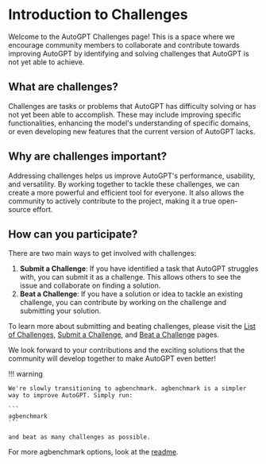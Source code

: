# Introduction to Challenges

Welcome to the AutoGPT Challenges page! This is a space where we encourage community members to collaborate and contribute towards improving AutoGPT by identifying and solving challenges that AutoGPT is not yet able to achieve.

## What are challenges?

Challenges are tasks or problems that AutoGPT has difficulty solving or has not yet been able to accomplish. These may include improving specific functionalities, enhancing the model's understanding of specific domains, or even developing new features that the current version of AutoGPT lacks.

## Why are challenges important?

Addressing challenges helps us improve AutoGPT's performance, usability, and versatility. By working together to tackle these challenges, we can create a more powerful and efficient tool for everyone. It also allows the community to actively contribute to the project, making it a true open-source effort.

## How can you participate?

There are two main ways to get involved with challenges:

1. **Submit a Challenge**: If you have identified a task that AutoGPT struggles with, you can submit it as a challenge. This allows others to see the issue and collaborate on finding a solution.
2. **Beat a Challenge**: If you have a solution or idea to tackle an existing challenge, you can contribute by working on the challenge and submitting your solution.

To learn more about submitting and beating challenges, please visit the [List of Challenges](list.md), [Submit a Challenge](submit.md), and [Beat a Challenge](beat.md) pages.

We look forward to your contributions and the exciting solutions that the community will develop together to make AutoGPT even better!

!!! warning
    
    We're slowly transitioning to agbenchmark. agbenchmark is a simpler way to improve AutoGPT. Simply run:
    
    ```
    agbenchmark
    ```
    
    and beat as many challenges as possible.

For more agbenchmark options, look at the [readme](https://github.com/Significant-Gravitas/Auto-GPT-Benchmarks/tree/master/agbenchmark).
